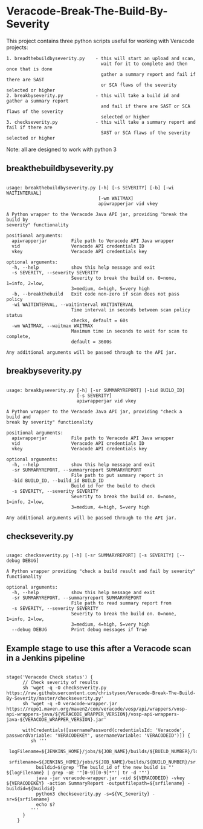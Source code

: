 # Veracode-Break-The-Build-By-Severity

This project contains three python scripts useful for working with Veracode projects:
    
    1. breadthebuildbyseverity.py    - this will start an upload and scan, 
                                       wait for it to complete and then once that is done 
                                       gather a summary report and fail if there are SAST 
                                       or SCA flaws of the severity selected or higher
    2. breakbyseverity.py            - this will take a build id and gather a summary report 
                                       and fail if there are SAST or SCA flaws of the severity
                                       selected or higher
    3. checkseverity.py              - this will take a summary report and fail if there are 
                                       SAST or SCA flaws of the severity selected or higher

Note: all are designed to work with python 3

## breakthebuildbyseverity.py
<pre><code>    
usage: breakthebuildbyseverity.py [-h] [-s SEVERITY] [-b] [-wi WAITINTERVAL]
                                  [-wm WAITMAX]
                                  apiwrapperjar vid vkey

A Python wrapper to the Veracode Java API jar, providing "break the build by
severity" functionality 

positional arguments:
  apiwrapperjar         File path to Veracode API Java wrapper
  vid                   Veracode API credentials ID
  vkey                  Veracode API credentials key

optional arguments:
  -h, --help            show this help message and exit
  -s SEVERITY, --severity SEVERITY
                        Severity to break the build on. 0=none, 1=info, 2=low,
                        3=medium, 4=high, 5=very high
  -b, --breakthebuild   Exit code non-zero if scan does not pass policy
  -wi WAITINTERVAL, --waitinterval WAITINTERVAL
                        Time interval in seconds between scan policy status
                        checks, default = 60s
  -wm WAITMAX, --waitmax WAITMAX
                        Maximum time in seconds to wait for scan to complete,
                        default = 3600s

Any additional arguments will be passed through to the API jar.
</pre></code>    

## breakbyseverity.py
<pre><code>    
usage: breakbyseverity.py [-h] [-sr SUMMARYREPORT] [-bid BUILD_ID]
                          [-s SEVERITY]
                          apiwrapperjar vid vkey

A Python wrapper to the Veracode Java API jar, providing "check a build and
break by severity" functionality

positional arguments:
  apiwrapperjar         File path to Veracode API Java wrapper
  vid                   Veracode API credentials ID
  vkey                  Veracode API credentials key

optional arguments:
  -h, --help            show this help message and exit
  -sr SUMMARYREPORT, --summaryreport SUMMARYREPORT
                        File path to put summary report in
  -bid BUILD_ID, --build_id BUILD_ID
                        Build id for the build to check
  -s SEVERITY, --severity SEVERITY
                        Severity to break the build on. 0=none, 1=info, 2=low,
                        3=medium, 4=high, 5=very high

Any additional arguments will be passed through to the API jar.
</pre></code>    

## checkseverity.py
<pre><code>    
usage: checkseverity.py [-h] [-sr SUMMARYREPORT] [-s SEVERITY] [--debug DEBUG]

A Python wrapper providing "check a build result and fail by severity"
functionality

optional arguments:
  -h, --help            show this help message and exit
  -sr SUMMARYREPORT, --summaryreport SUMMARYREPORT
                        File path to read summary report from
  -s SEVERITY, --severity SEVERITY
                        Severity to break the build on. 0=none, 1=info, 2=low,
                        3=medium, 4=high, 5=very high
  --debug DEBUG         Print debug messages if True
</pre></code>    


## Example stage to use this after a Veracode scan in a Jenkins pipeline
<pre><code>
stage('Veracode Check status') {
      // Check severity of results
      sh 'wget -q -O checkseverity.py https://raw.githubusercontent.com/christyson/Veracode-Break-The-Build-By-Severity/master/checkseverity.py'
      sh 'wget -q -O veracode-wrapper.jar https://repo1.maven.org/maven2/com/veracode/vosp/api/wrappers/vosp-api-wrappers-java/${VERACODE_WRAPPER_VERSION}/vosp-api-wrappers-java-${VERACODE_WRAPPER_VERSION}.jar'

      withCredentials([usernamePassword(credentialsId: 'Veracode', passwordVariable: 'VERACODEKEY', usernameVariable: 'VERACODEID')]) {
         sh '''
           logFilename=${JENKINS_HOME}/jobs/${JOB_NAME}/builds/${BUILD_NUMBER}/log
           srfilename=${JENKINS_HOME}/jobs/${JOB_NAME}/builds/${BUILD_NUMBER}/sr.xml
           buildid=$(grep 'The build_id of the new build is "' ${logFilename} | grep -oE '"[0-9][0-9]*"'| tr -d '"')
           java -jar veracode-wrapper.jar -vid ${VERACODEID} -vkey ${VERACODEKEY} -action SummaryReport -outputfilepath=${srfilename} -buildid=${buildid}
           python3 checkseverity.py -s=${VC_Severity} -sr=${srfilename}
           echo $?
         '''
      } 
    }
    </pre></code>
